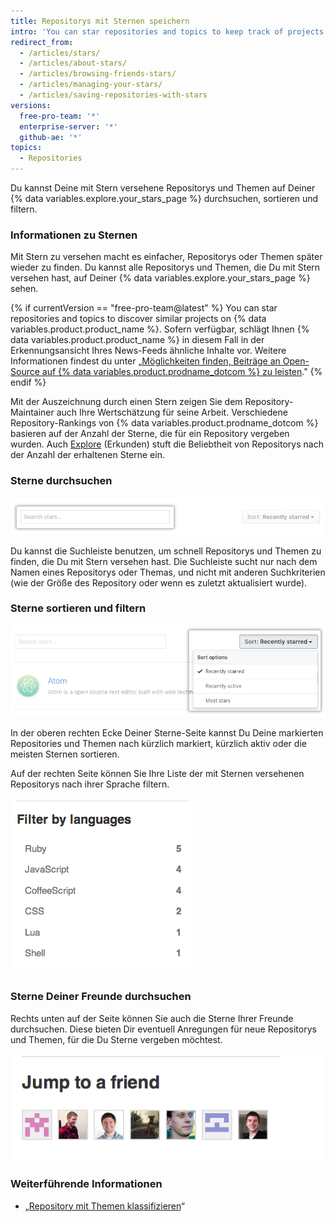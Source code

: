 ```yaml
---
title: Repositorys mit Sternen speichern
intro: 'You can star repositories and topics to keep track of projects you find interesting{% if currentVersion == "free-pro-team@latest" %} and discover related content in your news feed{% endif %}.'
redirect_from:
  - /articles/stars/
  - /articles/about-stars/
  - /articles/browsing-friends-stars/
  - /articles/managing-your-stars/
  - /articles/saving-repositories-with-stars
versions:
  free-pro-team: '*'
  enterprise-server: '*'
  github-ae: '*'
topics:
  - Repositories
---
```


Du kannst Deine mit Stern versehene Repositorys und Themen auf Deiner {% data variables.explore.your_stars_page %} durchsuchen, sortieren und filtern.

### Informationen zu Sternen

Mit Stern zu versehen macht es einfacher, Repositorys oder Themen später wieder zu finden. Du kannst alle Repositorys und Themen, die Du mit Stern versehen hast, auf Deiner {% data variables.explore.your_stars_page %} sehen.

{% if currentVersion == "free-pro-team@latest" %}
You can star repositories and topics to discover similar projects on
{% data variables.product.product_name %}. Sofern verfügbar, schlägt Ihnen {% data variables.product.product_name %} in diesem Fall in der Erkennungsansicht Ihres News-Feeds ähnliche Inhalte vor. Weitere Informationen findest du unter „[Möglichkeiten finden, Beiträge an Open-Source auf {% data variables.product.prodname_dotcom %} zu leisten](/github/getting-started-with-github/finding-ways-to-contribute-to-open-source-on-github)."
{% endif %}

Mit der Auszeichnung durch einen Stern zeigen Sie dem Repository-Maintainer auch Ihre Wertschätzung für seine Arbeit. Verschiedene Repository-Rankings von {% data variables.product.prodname_dotcom %} basieren auf der Anzahl der Sterne, die für ein Repository vergeben wurden. Auch [Explore](https://github.com/explore) (Erkunden) stuft die Beliebtheit von Repositorys nach der Anzahl der erhaltenen Sterne ein.

### Sterne durchsuchen

![Sterne durchsuchen](/assets/images/help/stars/stars_search_bar.png)

Du kannst die Suchleiste benutzen, um schnell Repositorys und Themen zu finden, die Du mit Stern versehen hast. Die Suchleiste sucht nur nach dem Namen eines Repositorys oder Themas, und nicht mit anderen Suchkriterien (wie der Größe des Repository oder wenn es zuletzt aktualisiert wurde).

### Sterne sortieren und filtern

![Sterne sortieren](/assets/images/help/stars/stars_sort_menu.png)

In der oberen rechten Ecke Deiner Sterne-Seite kannst Du Deine markierten Repositories und Themen nach kürzlich markiert, kürzlich aktiv oder die meisten Sternen sortieren.

Auf der rechten Seite können Sie Ihre Liste der mit Sternen versehenen Repositorys nach ihrer Sprache filtern.

![Sterne nach Sprache filtern](/assets/images/help/stars/stars_filter_language.png)

### Sterne Deiner Freunde durchsuchen

 Rechts unten auf der Seite können Sie auch die Sterne Ihrer Freunde durchsuchen. Diese bieten Dir eventuell Anregungen für neue Repositorys und Themen, für die Du Sterne vergeben möchtest.

![Sterne Ihrer Freunde anzeigen](/assets/images/help/stars/stars_jump_to_a_friend.png)

### Weiterführende Informationen

- „[Repository mit Themen klassifizieren](/articles/classifying-your-repository-with-topics)“
